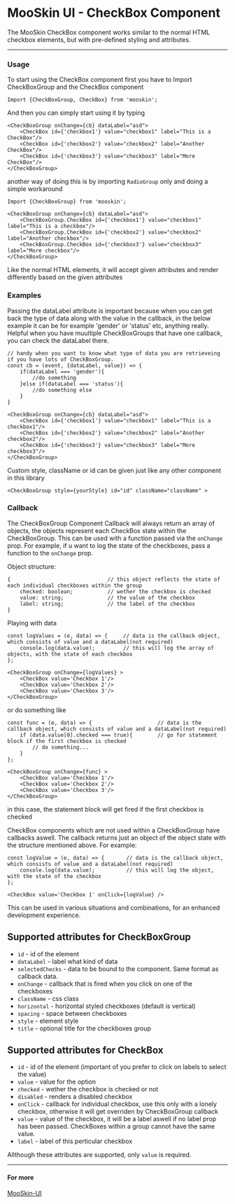 # MooSkin UI - CheckBox Component

The MooSkin CheckBox component works similar to the normal HTML checkbox elements, but with pre-defined styling and attributes.

___

### Usage

To start using the CheckBox component first you have to Import CheckBoxGroup and the CheckBox component

```
Import {CheckBoxGroup, CheckBox} from 'mooskin';
```

And then you can simply start using it by typing

```
<CheckBoxGroup onChange={cb} dataLabel="asd">
    <CheckBox id={'checkbox1'} value="checkbox1" label="This is a CheckBox"/>
    <CheckBox id={'checkbox2'} value="checkbox2" label="Another CheckBox"/>
    <CheckBox id={'checkbox3'} value="checkbox3" label="More CheckBox"/>
</CheckBoxGroup>

```

another way of doing this is by importing `RadioGroup` only and doing a simple workaround
```
Import {CheckBoxGroup} from 'mooskin';

<CheckBoxGroup onChange={cb} dataLabel="asd">
    <CheckBoxGroup.CheckBox id={'checkbox1'} value="checkbox1" label="This is a checkbox"/>
    <CheckBoxGroup.CheckBox id={'checkbox2'} value="checkbox2" label="Another checkbox"/>
    <CheckBoxGroup.CheckBox id={'checkbox3'} value="checkbox3" label="More checkbox"/>
</CheckBoxGroup>
```

Like the normal HTML elements, it will accept given attributes and render differently based on the given attributes

### Examples

Passing the dataLabel attribute is important because when you can get back the type of data along with the value in the callback, in the below example it can be for example 'gender' or 'status' etc, anything really. Helpful when you have muultiple CheckBoxGroups that have one callback, you can check the dataLabel there.

```
// handy when you want to know what type of data you are retrieveing if you have lots of CheckBoxGroup.
const cb = (event, {dataLabel, value}) => { 
    if(dataLabel === 'gender'){
        //do something
    }else if(dataLabel === 'status'){
        //do something else
    }
}

<CheckBoxGroup onChange={cb} dataLabel="asd">
    <CheckBox id={'checkbox1'} value="checkbox1" label="This is a checkbox1"/>
    <CheckBox id={'checkbox2'} value="checkbox2" label="Another checkbox2"/>
    <CheckBox id={'checkbox3'} value="checkbox3" label="More checkbox3"/>
</CheckBoxGroup>
```


Custom style, className or id can be given just like any other component in this library 

```
<CheckBoxGroup style={yourStyle} id="id" className="className" >
```

### Callback

The CheckBoxGroup Component Callback will always return an array of objects, the objects represent each CheckBox state within the CheckBoxGroup. This can be used with a function passed via the `onChange` prop. For example, if u want to log the state of the checkboxes, pass a function to the `onChange` prop.

Object structure:
```
{                               // this object reflects the state of each individual checkboxes within the group
    checked: boolean;           // wether the checkbox is checked
    value: string;              // the value of the checkbox
    label: string;              // the label of the checkbox
}
```

Playing with data
```
const logValues = (e, data) => {     // data is the callback object, which consists of value and a dataLabel(not required)
    console.log(data.value);         // this will log the array of objects, with the state of each checkbox
};

<CheckBoxGroup onChange={logValues} >
    <CheckBox value='Checkbox 1'/>
    <CheckBox value='Checkbox 2'/>
    <CheckBox value='Checkbox 3'/>
</CheckBoxGroup>
```
or do something like
```
const func = (e, data) => {                     // data is the callback object, which consists of value and a dataLabel(not required)
    if (data.value[0].checked === true){        // go for statement block if the first checkbox is checked
        // do something...
    }
};

<CheckBoxGroup onChange={func} >
    <CheckBox value='Checkbox 1'/>
    <CheckBox value='Checkbox 2'/>
    <CheckBox value='Checkbox 3'/>
</CheckBoxGroup>
```
in this case, the statement block will get fired if the first checkbox is checked

CheckBox components which are not used within a CheckBoxGroup have callbacks aswell. The callback returns just an object of the object state with the structure mentioned above. For example:
```
const logValue = (e, data) => {       // data is the callback object, which consists of value and a dataLabel(not required)
    console.log(data.value);          // this will log the object, with the state of the checkbox
};

<CheckBox value='Checkbox 1' onClick={logValue} />
```

This can be used in various situations and combinations, for an enhanced development experience.

<div class="playground-doc">

## Supported attributes for CheckBoxGroup

* `id` - id of the element
* `dataLabel` - label what kind of data 
* `selectedChecks` - data to be bound to the component. Same format as callback data.
* `onChange` - callback that is fired when you click on one of the checkboxes
* `className` - css class
* `horizontal` - horizontal styled checkboxes (default is vertical)
* `spacing` - space between checkboxes
* `style` - element style
* `title` - optional title for the checkboxes group

## Supported attributes for CheckBox 

* `id` - id of the element (important of you prefer to click on labels to select the value)
* `value` - value for the option
* `checked` - wether the checkbox is checked or not
* `disabled` - renders a disabled checkbox
* `onClick` - callback for individual checkbox, use this only with a lonely checkbox, otherwise it will get overriden by CheckBoxGroup callback
* `value` - value of the checkbox, it will be a label aswell if no label prop has been passed. CheckBoxes within a group cannot have the same value.
* `label` - label of this perticular checkbox

</div>

Allthough these attributes are supported, only `value` is required.

___

#### For more

[MooSkin-UI](https://github.com/moosend/mooskin-ui)